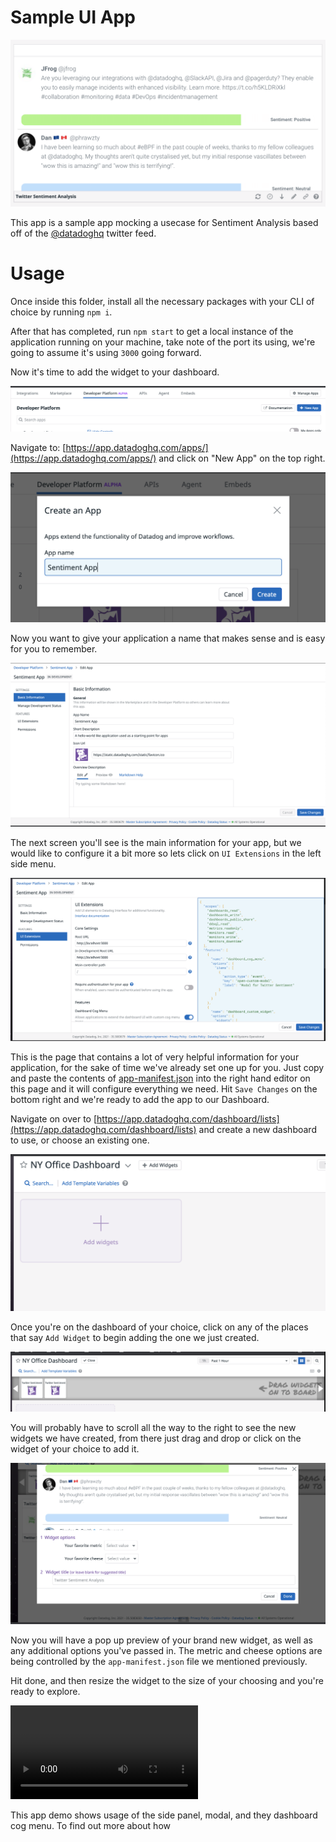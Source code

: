 # Sample UI App

![Main Image](./docs/main-image.png)

This app is a sample app mocking a usecase for Sentiment Analysis based off of the [@datadoghq](http://www.twitter.com/datadoghq) twitter feed.



# Usage

Once inside this folder, install all the necessary packages with your CLI of choice by running `npm i`. 

After that has completed, run `npm start` to get a local instance of the application running on your machine, take note of the port its using, we're going to assume it's using `3000` going forward. 

Now it's time to add the widget to your dashboard. 



![New App](./docs/step-1.png)

Navigate to: [https://app.datadoghq.com/apps/](https://app.datadoghq.com/apps/) and click on "New App" on the top right. 

![Name that App](./docs/step-2.png)

Now you want to give your application a name that makes sense and is easy for you to remember.

![Basic Info](./docs/step-3.png)

The next screen you'll see is the main information for your app, but we would like to configure it a bit more so lets click on `UI Extensions` in the left side menu.

![Extensions Info](./docs/step-4.png)

This is the page that contains a lot of very helpful information for your application, for the sake of time we've already set one up for you. Just copy and paste the contents of [app-manifest.json](app-manifest.json) into the right hand editor on this page and it will configure everything we need. Hit `Save Changes` on the bottom right and we're ready to add the app to our Dashboard.

Navigate on over to [https://app.datadoghq.com/dashboard/lists](https://app.datadoghq.com/dashboard/lists) and create a new dashboard to use, or choose an existing one. 

![Add Widget](./docs/step-5.png)

Once you're on the dashboard of your choice, click on any of the places that say `Add Widget` to begin adding the one we just created. 

![Add Widget to Dash](./docs/step-6.png)

You will probably have to scroll all the way to the right to see the new widgets we have created, from there just drag and drop or click on the widget of your choice to add it.

![Confirm add widget](./docs/step-7.png)

Now you will have a pop up preview of your brand new widget, as well as any additional options you've passed in. The metric and cheese options are being controlled by the `app-manifest.json` file we mentioned previously. 

Hit done, and then resize the widget to the size of your choosing and you're ready to explore. 


![Confirm add widget](./docs/sentiment-video.mp4)

This app demo shows usage of the side panel, modal, and they dashboard cog menu. To find out more about how 